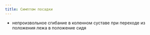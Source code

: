 ```yaml
---
title: Симптом посадки
---
```


- непроизвольное сгибание в коленном суставе при переходе из положения лежа в положение сидя
